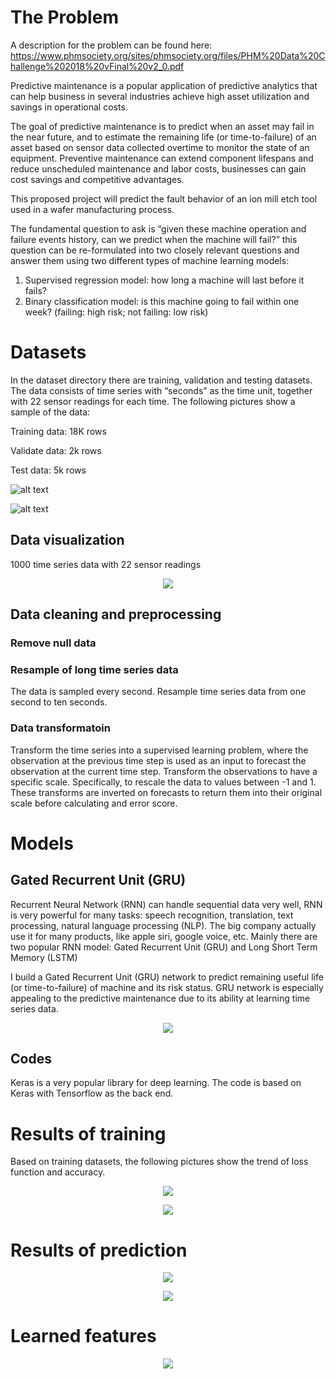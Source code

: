 # The Problem
A description for the problem can be found here:
https://www.phmsociety.org/sites/phmsociety.org/files/PHM%20Data%20Challenge%202018%20vFinal%20v2_0.pdf

Predictive maintenance is a popular application of predictive analytics that can help business in several industries achieve high asset
utilization and savings in operational costs.

The goal of predictive maintenance is to predict when an asset may fail in the near future, and to estimate the remaining life (or time-to-failure) of an asset based on sensor data collected overtime to monitor the state of an equipment. 
Preventive maintenance can extend component lifespans and reduce unscheduled maintenance and labor costs, businesses can gain cost savings and competitive advantages.

This proposed project will predict the fault behavior of an ion mill etch tool used in a wafer manufacturing process.

The fundamental question to ask is “given these machine operation and failure events history, can we predict when the machine will fail?”  this question can be re-formulated into two closely relevant questions and answer them using two different types of machine learning models:
1. Supervised regression model: how long a machine will last before it fails?
2. Binary classification model: is this machine going to fail within one week? (failing: high risk; not failing: low risk)

# Datasets

In the dataset directory there are training, validation and testing datasets. The data consists of time series with “seconds” as the time unit, together with 22 sensor readings for each time. The following pictures show a sample of the data:

Training data: 18K rows

Validate data: 2k rows

Test data: 5k rows

![alt text](https://github.com/mengxu29/DataScienceIncubator/blob/master/pic/sample1.jpg)

![alt text](https://github.com/mengxu29/DataScienceIncubator/blob/master/pic/sample2.png)

## Data visualization
1000 time series data with 22 sensor readings
<p align="center"> 
<img src="https://github.com/mengxu29/DataScienceIncubator/blob/master/pic/visualization.jpg">
</p>

## Data cleaning and preprocessing

### Remove null data

### Resample of long time series data
The data is sampled every second. Resample time series data from one second to ten seconds.

### Data transformatoin 

Transform the time series into a supervised learning problem, where the observation at the previous time step is used as an input to forecast the observation at the current time step. Transform the observations to have a specific scale. Specifically, to rescale the data to values between -1 and 1. These transforms are inverted on forecasts to return them into their original scale before calculating and error score.

# Models
## Gated Recurrent Unit (GRU)

Recurrent Neural Network (RNN) can handle sequential data very well, RNN is very powerful for many tasks: speech recognition, translation, text processing, natural language processing (NLP). The big company actually use it for many products, like apple siri, google voice, etc. Mainly there are two popular RNN model: Gated Recurrent Unit (GRU) and Long Short Term Memory (LSTM)

I build a Gated Recurrent Unit (GRU) network to predict remaining useful life (or time-to-failure) of machine and its risk status.
GRU network is especially appealing to the predictive maintenance due to its ability at learning time series data.

<p align="center"> 
<img src="https://github.com/mengxu29/DataScienceIncubator/blob/master/pic/diagram.png">
</p>

## Codes
Keras is a very popular library for deep learning. The code is based on Keras with Tensorflow as the back end.

# Results of training
Based on training datasets, the following pictures show the trend of loss function and accuracy.

<p align="center"> 
<img src="https://github.com/mengxu29/DataScienceIncubator/blob/master/pic/loss.jpg">
</p>

<p align="center"> 
<img src="https://github.com/mengxu29/DataScienceIncubator/blob/master/pic/accuracy.png">
</p>

# Results of prediction

<p align="center"> 
<img src="https://github.com/mengxu29/DataScienceIncubator/blob/master/pic/prediction.png">
</p>

<p align="center"> 
<img src="https://github.com/mengxu29/DataScienceIncubator/blob/master/pic/prediction%20risk.jpg">
</p>

# Learned features

<p align="center"> 
<img src="https://github.com/mengxu29/DataScienceIncubator/blob/master/pic/feature.jpg">
</p>
